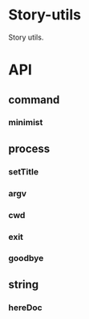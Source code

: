 # Story-utils

Story utils.

# API

## command

### minimist

## process

### setTitle

### argv

### cwd

### exit

### goodbye

## string

### hereDoc